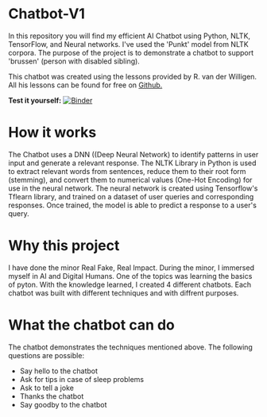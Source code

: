 # Chatbot-V1
In this repository you will find my efficient AI Chatbot using Python, NLTK, TensorFlow, and Neural networks. I've used the 'Punkt' model from NLTK corpora. The purpose of the project is to demonstrate a chatbot to support 'brussen' (person with disabled sibling).

This chatbot was created using the lessons provided by R. van der Willigen. All his lessons can be found for free on [Github.](https://github.com/robvdw/Digital-Humans) 

**Test it yourself:**
[![Binder](https://mybinder.org/badge_logo.svg)](https://mybinder.org/v2/gh/rubenroo/Chatbot-V1/HEAD?labpath=Chatbot%20code%20Rob%20-%20Ruben%20Feb%202023%20(V1).ipynb)

# How it works
The Chatbot uses a DNN ((Deep Neural Network) to identify patterns in user input and generate a relevant response. The NLTK Library in Python is used to extract relevant words from sentences, reduce them to their root form (stemming), and convert them to numerical values (One-Hot Encoding) for use in the neural network. The neural network is created using Tensorflow's Tflearn library, and trained on a dataset of user queries and corresponding responses. Once trained, the model is able to predict a response to a user's query.

# Why this project
I have done the minor Real Fake, Real Impact. During the minor, I immersed myself in AI and Digital Humans. One of the topics was learning the basics of pyton. With the knowledge learned, I created 4 different chatbots. Each chatbot was built with different techniques and with  diffrent purposes.


# What the chatbot can do
The chatbot demonstrates the techniques mentioned above. The following questions are possible:

- Say hello to the chatbot
- Ask for tips in case of sleep problems
- Ask to tell a joke
- Thanks the chatbot 
- Say goodby to the chatbot
